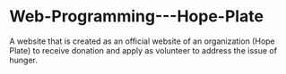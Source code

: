 # Web-Programming---Hope-Plate
A website that is created as an official website of an organization (Hope Plate) to receive donation and apply as volunteer to address the issue of hunger.
